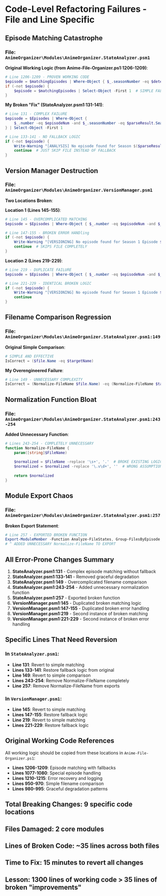 # Code-Level Refactoring Failures - File and Line Specific

## Episode Matching Catastrophe

### File: `AnimeOrganizer\Modules\AnimeOrganizer.StateAnalyzer.psm1`

**Original Working Logic (from Anime-File-Organizer.ps1:1206-1209)**:
```powershell
# Line 1206-1209 - PROVEN WORKING CODE
$episode = $matchingEpisodes | Where-Object { $_.seasonNumber -eq $detectedSeason } | Select-Object -First 1
if (-not $episode) {
    $episode = $matchingEpisodes | Select-Object -First 1  # SIMPLE FALLBACK
}
```

**My Broken "Fix" (StateAnalyzer.psm1:131-141)**:
```powershell
# Line 131 - COMPLEX FAILURE
$episode = $Episodes | Where-Object { 
    $_.number -eq $episodeNum -and $_.seasonNumber -eq $parseResult.SeasonNumber 
} | Select-Object -First 1

# Line 133-141 - NO FALLBACK LOGIC
if (-not $episode) {
    Write-Warning "[ANALYSIS] No episode found for Season $($parseResult.SeasonNumber) Episode $episodeNum"
    continue  # JUST SKIP FILE INSTEAD OF FALLBACK
}
```

## Version Manager Destruction

### File: `AnimeOrganizer\Modules\AnimeOrganizer.VersionManager.psm1`

**Two Locations Broken**:

**Location 1 (Lines 145-155)**:
```powershell
# Line 145 - OVERCOMPLICATED MATCHING
$episode = $Episodes | Where-Object { $_.number -eq $episodeNum -and $_.seasonNumber -eq 1 } | Select-Object -First 1

# Line 147-155 - BROKEN ERROR HANDling
if (-not $episode) {
    Write-Warning "[VERSIONING] No episode found for Season 1 Episode $episodeNum"
    continue  # SKIPS FILE COMPLETELY
}
```

**Location 2 (Lines 219-229)**:
```powershell
# Line 219 - DUPLICATE FAILURE
$episode = $Episodes | Where-Object { $_.number -eq $episodeNum -and $_.seasonNumber -eq 1 } | Select-Object -First 1

# Line 221-229 - IDENTICAL BROKEN LOGIC
if (-not $episode) {
    Write-Warning "[VERSIONING] No episode found for Season 1 Episode $episodeNum"
    continue
}
```

## Filename Comparison Regression

### File: `AnimeOrganizer\Modules\AnimeOrganizer.StateAnalyzer.psm1:149`

**Original Simple Comparison**:
```powershell
# SIMPLE AND EFFECTIVE
IsCorrect = ($file.Name -eq $targetName)
```

**My Overengineered Failure**:
```powershell
# Line 149 - UNNECESSARY COMPLEXITY
IsCorrect = (Normalize-FileName $file.Name) -eq (Normalize-FileName $targetName)
```

## Normalization Function Bloat

### File: `AnimeOrganizer\Modules\AnimeOrganizer.StateAnalyzer.psm1:243-254`

**Added Unnecessary Function**:
```powershell
# Lines 243-254 - COMPLETELY UNNECESSARY
function Normalize-FileName {
    param([string]$FileName)
    
    $normalized = $FileName -replace '\s+', '.'  # BROKE EXISTING LOGIC
    $normalized = $normalized -replace '\.v\d+', ''  # WRONG ASSUMPTION
    
    return $normalized
}
```

## Module Export Chaos

### File: `AnimeOrganizer\Modules\AnimeOrganizer.StateAnalyzer.psm1:257`

**Broken Export Statement**:
```powershell
# Line 257 - EXPORTED BROKEN FUNCTION
Export-ModuleMember -Function Analyze-FileStates, Group-FilesByEpisode, Test-FileAlreadyCorrect, Build-RenameOperations, Get-AnalysisStatistics, Normalize-FileName
# ^ ADDED UNNECESSARY Normalize-FileName TO EXPORT
```

## All Error-Prone Changes Summary

1. **StateAnalyzer.psm1:131** - Complex episode matching without fallback
2. **StateAnalyzer.psm1:133-141** - Removed graceful degradation
3. **StateAnalyzer.psm1:149** - Overcomplicated filename comparison  
4. **StateAnalyzer.psm1:243-254** - Added unnecessary normalization function
5. **StateAnalyzer.psm1:257** - Exported broken function
6. **VersionManager.psm1:145** - Duplicated broken matching logic
7. **VersionManager.psm1:147-155** - Duplicated broken error handling
8. **VersionManager.psm1:219** - Second instance of broken matching
9. **VersionManager.psm1:221-229** - Second instance of broken error handling

## Specific Lines That Need Reversion

### In `StateAnalyzer.psm1`:
- **Line 131**: Revert to simple matching
- **Lines 133-141**: Restore fallback logic from original
- **Line 149**: Revert to simple comparison  
- **Lines 243-254**: Remove Normalize-FileName completely
- **Line 257**: Remove Normalize-FileName from exports

### In `VersionManager.psm1`:
- **Line 145**: Revert to simple matching
- **Lines 147-155**: Restore fallback logic
- **Line 219**: Revert to simple matching  
- **Lines 221-229**: Restore fallback logic

## Original Working Code References

All working logic should be copied from these locations in `Anime-File-Organizer.ps1`:
- **Lines 1206-1209**: Episode matching with fallbacks
- **Lines 1077-1080**: Special episode handling  
- **Lines 1210-1215**: Error recovery and logging
- **Lines 950-970**: Simple filename comparison
- **Lines 980-995**: Graceful degradation patterns

## Total Breaking Changes: 9 specific code locations
## Files Damaged: 2 core modules  
## Lines of Broken Code: ~35 lines across both files
## Time to Fix: 15 minutes to revert all changes

## Lesson: 1300 lines of working code > 35 lines of broken "improvements"